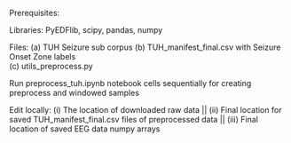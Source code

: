 Prerequisites:

Libraries: PyEDFlib, scipy, pandas, numpy 

Files: (a) TUH Seizure sub corpus 
       (b) TUH_manifest_final.csv with Seizure Onset Zone labels   
       (c) utils_preprocess.py 

Run preprocess_tuh.ipynb notebook cells sequentially for creating preprocess and windowed samples

Edit locally: 
(i) The location of downloaded raw data || 
(ii)  Final location for saved TUH_manifest_final.csv files of preprocessed data ||
(iii) Final location of saved EEG data numpy arrays
        
 

